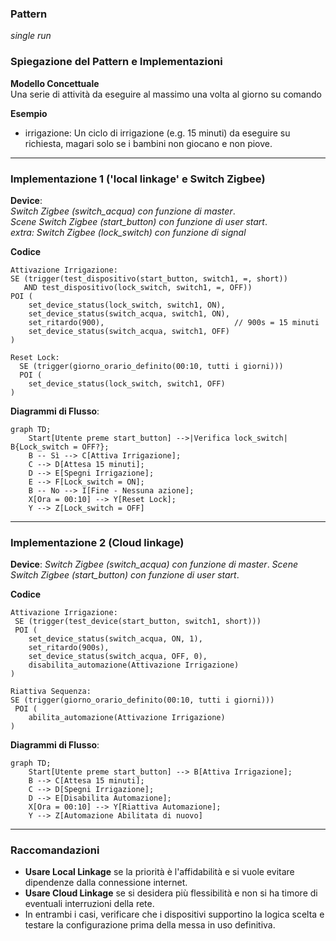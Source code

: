 ### Pattern

*single run*

### Spiegazione del Pattern e Implementazioni

**Modello Concettuale**\
Una serie di attività da eseguire al massimo una volta al giorno su comando

**Esempio**

- irrigazione: Un ciclo di irrigazione (e.g. 15 minuti) da eseguire su richiesta, magari solo se i bambini non giocano e non piove.

---

### Implementazione 1 ('local linkage' e Switch Zigbee)

**Device**:<br>
*Switch Zigbee (switch\_acqua) con funzione di master*.<br>
*Scene Switch Zigbee (start\_button) con funzione di user start*.<br>
*extra: Switch Zigbee (lock\_switch) con funzione di signal*

**Codice**

```tuya
Attivazione Irrigazione:
SE (trigger(test_dispositivo(start_button, switch1, =, short))
   AND test_dispositivo(lock_switch, switch1, =, OFF))
POI (
    set_device_status(lock_switch, switch1, ON),
    set_device_status(switch_acqua, switch1, ON),
    set_ritardo(900),                             // 900s = 15 minuti
    set_device_status(switch_acqua, switch1, OFF)
)

Reset Lock:
  SE (trigger(giorno_orario_definito(00:10, tutti i giorni)))
  POI (
    set_device_status(lock_switch, switch1, OFF)
)
```

**Diagrammi di Flusso**:

```mermaid
graph TD;
    Start[Utente preme start_button] -->|Verifica lock_switch| B{Lock_switch = OFF?};
    B -- Sì --> C[Attiva Irrigazione];
    C --> D[Attesa 15 minuti];
    D --> E[Spegni Irrigazione];
    E --> F[Lock_switch = ON];
    B -- No --> I[Fine - Nessuna azione];
    X[Ora = 00:10] --> Y[Reset Lock];
    Y --> Z[Lock_switch = OFF]
```

---

### Implementazione 2 (Cloud linkage)

**Device**:
*Switch Zigbee (switch\_acqua) con funzione di master*.&#x20;
*Scene Switch Zigbee (start\_button) con funzione di user start*.&#x20;

**Codice**

```tuya
Attivazione Irrigazione:
 SE (trigger(test_device(start_button, switch1, short)))
 POI (
    set_device_status(switch_acqua, ON, 1),
    set_ritardo(900s),
    set_device_status(switch_acqua, OFF, 0),
    disabilita_automazione(Attivazione Irrigazione)
)

Riattiva Sequenza:
SE (trigger(giorno_orario_definito(00:10, tutti i giorni)))
 POI (
    abilita_automazione(Attivazione Irrigazione)
)
```

**Diagrammi di Flusso**:

```mermaid
graph TD;
    Start[Utente preme start_button] --> B[Attiva Irrigazione];
    B --> C[Attesa 15 minuti];
    C --> D[Spegni Irrigazione];
    D --> E[Disabilita Automazione];
    X[Ora = 00:10] --> Y[Riattiva Automazione];
    Y --> Z[Automazione Abilitata di nuovo]
```

---

### Raccomandazioni

- **Usare Local Linkage** se la priorità è l'affidabilità e si vuole evitare dipendenze dalla connessione internet.
- **Usare Cloud Linkage** se si desidera più flessibilità e non si ha timore di eventuali interruzioni della rete.
- In entrambi i casi, verificare che i dispositivi supportino la logica scelta e testare la configurazione prima della messa in uso definitiva.

